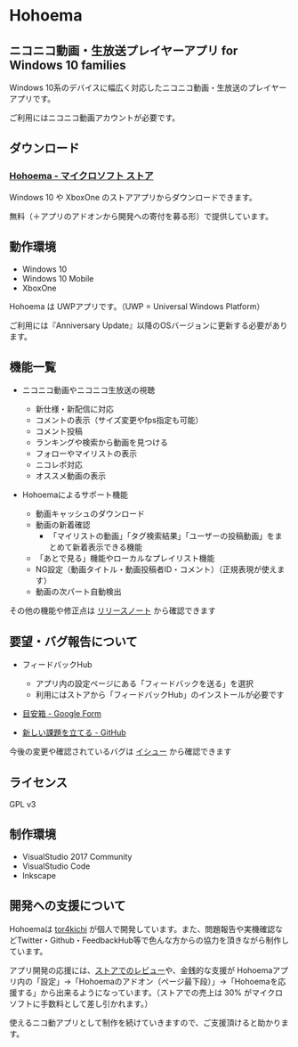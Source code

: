 # Hohoema

## ニコニコ動画・生放送プレイヤーアプリ for Windows 10 families

Windows 10系のデバイスに幅広く対応したニコニコ動画・生放送のプレイヤーアプリです。

ご利用にはニコニコ動画アカウントが必要です。

## ダウンロード

### [Hohoema - マイクロソフト ストア](https://www.microsoft.com/ja-jp/store/p/hohoema/9nblggh4rxt6)

Windows 10 や XboxOne のストアアプリからダウンロードできます。

無料（＋アプリのアドオンから開発への寄付を募る形）で提供しています。


## 動作環境

* Windows 10
* Windows 10 Mobile
* XboxOne

Hohoema は UWPアプリです。（UWP = Universal Windows Platform）

ご利用には『Anniversary Update』以降のOSバージョンに更新する必要があります。


## 機能一覧

* ニコニコ動画やニコニコ生放送の視聴
  * 新仕様・新配信に対応
  * コメントの表示（サイズ変更やfps指定も可能）
  * コメント投稿
  * ランキングや検索から動画を見つける
  * フォローやマイリストの表示
  * ニコレポ対応
  * オススメ動画の表示

* Hohoemaによるサポート機能
  * 動画キャッシュのダウンロード
  * 動画の新着確認
    * 「マイリストの動画」「タグ検索結果」「ユーザーの投稿動画」をまとめて新着表示できる機能
  * 「あとで見る」機能やローカルなプレイリスト機能
  * NG設定（動画タイトル・動画投稿者ID・コメント）（正規表現が使えます）
  * 動画の次パート自動検出
  

その他の機能や修正点は [リリースノート](https://github.com/tor4kichi/Hohoema/wiki/%E3%83%AA%E3%83%AA%E3%83%BC%E3%82%B9%E3%83%8E%E3%83%BC%E3%83%88) から確認できます

## 要望・バグ報告について

* フィードバックHub
  * アプリ内の設定ページにある「フィードバックを送る」を選択
  * 利用にはストアから「フィードバックHub」のインストールが必要です

* [目安箱 - Google Form](https://docs.google.com/forms/d/e/1FAIpQLSc0IvUdQ7WN73A5M0zV4t5fe20BVV7B4CXmiKpPTrHOlqyXiw/viewform)
  
* [新しい課題を立てる - GitHub](https://github.com/tor4kichi/Hohoema/issues)
  

今後の変更や確認されているバグは [イシュー](https://github.com/tor4kichi/Hohoema/issues) から確認できます


## ライセンス

GPL v3

## 制作環境

* VisualStudio 2017 Community
* VisualStudio Code
* Inkscape


## 開発への支援について

Hohoemaは [tor4kichi](https://twitter.com/tor4kichi) が個人で開発しています。また、問題報告や実機確認などTwitter・Github・FeedbackHub等で色んな方からの協力を頂きながら制作しています。

アプリ開発の応援には、[ストアでのレビュー]((ms-windows-store://pdp/?ProductId=9nblggh4rxt6))や、金銭的な支援が Hohoemaアプリ内の「設定」→「Hohoemaのアドオン（ページ最下段）」→「Hohoemaを応援する」から出来るようになっています。（ストアでの売上は 30% がマイクロソフトに手数料として差し引かれます。）

使えるニコ動アプリとして制作を続けていきますので、ご支援頂けると助かります。